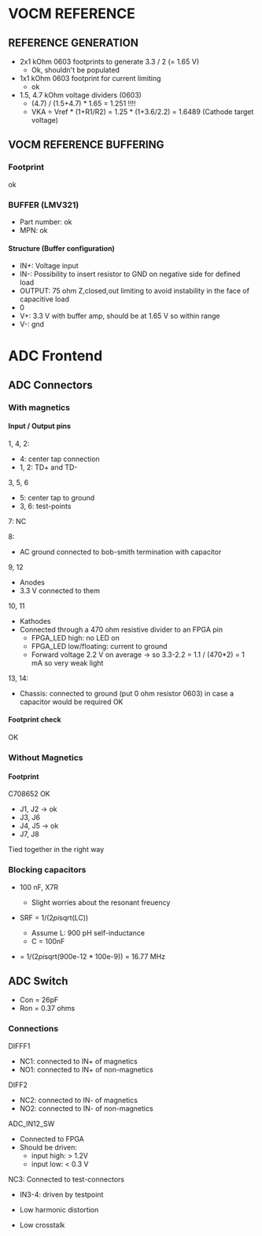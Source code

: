 # VOCM REFERENCE
## REFERENCE GENERATION
- 2x1 kOhm 0603 footprints to generate 3.3 / 2 (= 1.65 V)
	- Ok, shouldn't be populated
- 1x1 kOhm 0603 footprint for current limiting
	- ok
- 1.5, 4.7 kOhm voltage dividers (0603)
	- (4.7) / (1.5+4.7) * 1.65 = 1.251 !!!!
	- VKA = Vref * (1+R1/R2) = 1.25 * (1+3.6/2.2) = 1.6489 (Cathode target voltage)

## VOCM REFERENCE BUFFERING
### Footprint
ok
### BUFFER (LMV321)
- Part number: ok
- MPN: ok

#### Structure (Buffer configuration)
- IN+: Voltage input
- IN-: Possibility to insert resistor to GND on negative side for defined load
- OUTPUT: 75 ohm Z,closed,out limiting to avoid instability in the face of capacitive load
- 0
- V+: 3.3 V with buffer amp, should be at 1.65 V so within range
- V-: gnd


# ADC Frontend
## ADC Connectors
### With magnetics
#### Input / Output pins
1, 4, 2:
- 4: center tap connection
- 1, 2: TD+ and TD-

3, 5, 6
- 5: center tap to ground
- 3, 6: test-points

7: NC

8: 
- AC ground connected to bob-smith termination with capacitor

9, 12
- Anodes
- 3.3 V connected to them

10, 11
- Kathodes
- Connected through a 470 ohm resistive divider to an FPGA pin
	- FPGA_LED high: no LED on
	- FPGA_LED low/floating: current to ground 
	- Forward voltage 2.2 V on average -> so 3.3-2.2 = 1.1 / (470*2) = 1 mA so very weak light

13, 14:
- Chassis: connected to ground (put 0 ohm resistor 0603) in case a capacitor would be required OK

#### Footprint check
OK

### Without Magnetics
#### Footprint
C708652
OK

- J1, J2 -> ok
- J3, J6
- J4, J5 -> ok
- J7, J8

Tied together in the right way

### Blocking capacitors
- 100 nF, X7R
	- Slight worries about the resonant freuency

- SRF = 1/(2*pi*sqrt(LC))
	- Assume L: 900 pH self-inductance
	- C = 100nF
- = 1/(2*pi*sqrt(900e-12 * 100e-9)) = 16.77 MHz

## ADC Switch
- Con = 26pF
- Ron = 0.37 ohms

### Connections
DIFFF1
- NC1: connected to IN+ of magnetics
- NO1: connected to IN+ of non-magnetics

DIFF2
- NC2: connected to IN- of magnetics
- NO2: connected to IN- of non-magnetics

ADC_IN12_SW
- Connected to FPGA
- Should be driven: 
	- input high: > 1.2V
	- input low: < 0.3 V

NC3: Connected to test-connectors
- IN3-4: driven by testpoint

- Low harmonic distortion
- Low crosstalk
